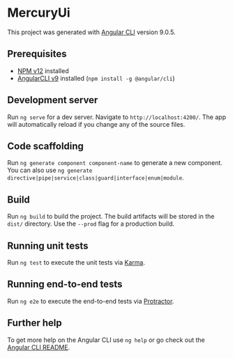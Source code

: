 # MercuryUi

This project was generated with [Angular CLI](https://github.com/angular/angular-cli) version 9.0.5.

## Prerequisites
 * [NPM v12](https://docs.npmjs.com/downloading-and-installing-node-js-and-npm#using-a-node-installer-to-install-node-js-and-npm) installed
 * [AngularCLI v9](https://angular.io/cli) installed (`npm install -g @angular/cli`)

## Development server

Run `ng serve` for a dev server. Navigate to `http://localhost:4200/`. The app will automatically reload if you change any of the source files.

## Code scaffolding

Run `ng generate component component-name` to generate a new component. You can also use `ng generate directive|pipe|service|class|guard|interface|enum|module`.

## Build

Run `ng build` to build the project. The build artifacts will be stored in the `dist/` directory. Use the `--prod` flag for a production build.

## Running unit tests

Run `ng test` to execute the unit tests via [Karma](https://karma-runner.github.io).

## Running end-to-end tests

Run `ng e2e` to execute the end-to-end tests via [Protractor](http://www.protractortest.org/).

## Further help

To get more help on the Angular CLI use `ng help` or go check out the [Angular CLI README](https://github.com/angular/angular-cli/blob/master/README.md).
